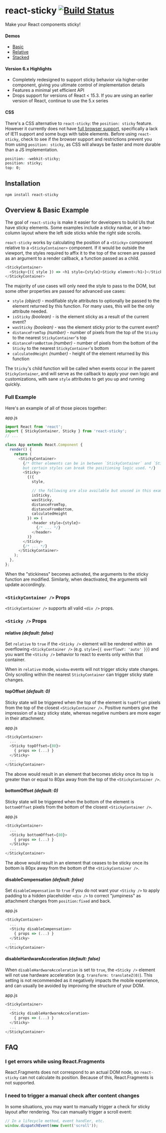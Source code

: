 # react-sticky [![Build Status](https://travis-ci.org/captivationsoftware/react-sticky.svg?branch=master)](https://travis-ci.org/captivationsoftware/react-sticky)

Make your React components sticky!

#### Demos

* [Basic](http://react-sticky.netlify.com/#/basic)
* [Relative](http://react-sticky.netlify.com/#/relative)
* [Stacked](http://react-sticky.netlify.com/#/stacked)

#### Version 6.x Highlights

* Completely redesigned to support sticky behavior via higher-order component, giving you ultimate control of implementation details
* Features a minimal yet efficient API
* Drops support for versions of React < 15.3. If you are using an earlier version of React, continue to use the 5.x series

#### CSS
There's a CSS alternative to `react-sticky`: the `position: sticky` feature. However it currently does not have [full browser support](https://caniuse.com/#feat=css-sticky), specifically a lack of IE11 support and some bugs with table elements. Before using `react-sticky`, check to see if the browser support and restrictions prevent you from using `position: sticky`, as CSS will always be faster and more durable than a JS implementation.
```css
position: -webkit-sticky;
position: sticky;
top: 0;
```

## Installation

```sh
npm install react-sticky
```

## Overview & Basic Example

The goal of `react-sticky` is make it easier for developers to build UIs that have sticky elements. Some examples include a sticky navbar, or a two-column layout where the left side sticks while the right side scrolls.

`react-sticky` works by calculating the position of a `<Sticky>` component relative to a `<StickyContainer>` component. If it would be outside the viewport, the styles required to affix it to the top of the screen are passed as an argument to a render callback, a function passed as a child.

```js
<StickyContainer>
  <Sticky>{({ style }) => <h1 style={style}>Sticky element</h1>}</Sticky>
</StickyContainer>
```

The majority of use cases will only need the style to pass to the DOM, but some other properties are passed for advanced use cases:

* `style` _(object)_ - modifiable style attributes to optionally be passed to the element returned by this function. For many uses, this will be the only attribute needed.
* `isSticky` _(boolean)_ - is the element sticky as a result of the current event?
* `wasSticky` _(boolean)_ - was the element sticky prior to the current event?
* `distanceFromTop` _(number)_ - number of pixels from the top of the `Sticky` to the nearest `StickyContainer`'s top
* `distanceFromBottom` _(number)_ - number of pixels from the bottom of the `Sticky` to the nearest `StickyContainer`'s bottom
* `calculatedHeight` _(number)_ - height of the element returned by this function

The `Sticky`'s child function will be called when events occur in the parent `StickyContainer`,
and will serve as the callback to apply your own logic and customizations, with sane `style` attributes
to get you up and running quickly.

### Full Example

Here's an example of all of those pieces together:

app.js

```js
import React from 'react';
import { StickyContainer, Sticky } from 'react-sticky';
// ...

class App extends React.Component {
  render() {
    return (
      <StickyContainer>
        {/* Other elements can be in between `StickyContainer` and `Sticky`,
        but certain styles can break the positioning logic used. */}
        <Sticky>
          {({
            style,

            // the following are also available but unused in this example
            isSticky,
            wasSticky,
            distanceFromTop,
            distanceFromBottom,
            calculatedHeight
          }) => (
            <header style={style}>
              {/* ... */}
            </header>
          )}
        </Sticky>
        {/* ... */}
      </StickyContainer>
    );
  },
};
```

When the "stickiness" becomes activated, the arguments to the sticky function
are modified. Similarly, when deactivated, the arguments will update accordingly.

### `<StickyContainer />` Props

`<StickyContainer />` supports all valid `<div />` props.

### `<Sticky />` Props

#### relative _(default: false)_

Set `relative` to `true` if the `<Sticky />` element will be rendered within
an overflowing `<StickyContainer />` (e.g. `style={{ overflowY: 'auto' }}`) and you want
the `<Sticky />` behavior to react to events only within that container.

When in `relative` mode, `window` events will not trigger sticky state changes. Only scrolling
within the nearest `StickyContainer` can trigger sticky state changes.

#### topOffset _(default: 0)_

Sticky state will be triggered when the top of the element is `topOffset` pixels from the top of the closest `<StickyContainer />`. Positive numbers give the impression of a lazy sticky state, whereas negative numbers are more eager in their attachment.

app.js

```js
<StickyContainer>
  ...
  <Sticky topOffset={80}>
    { props => (...) }
  </Sticky>
  ...
</StickyContainer>
```

The above would result in an element that becomes sticky once its top is greater than or equal to 80px away from the top of the `<StickyContainer />`.

#### bottomOffset _(default: 0)_

Sticky state will be triggered when the bottom of the element is `bottomOffset` pixels from the bottom of the closest `<StickyContainer />`.

app.js

```js
<StickyContainer>
  ...
  <Sticky bottomOffset={80}>
    { props => (...) }
  </Sticky>
  ...
</StickyContainer>
```

The above would result in an element that ceases to be sticky once its bottom is 80px away from the bottom of the `<StickyContainer />`.

#### disableCompensation _(default: false)_

Set `disableCompensation` to `true` if you do not want your `<Sticky />` to apply padding to
a hidden placeholder `<div />` to correct "jumpiness" as attachment changes from `position:fixed`
and back.

app.js

```js
<StickyContainer>
  ...
  <Sticky disableCompensation>
    { props => (...) }
  </Sticky>
  ...
</StickyContainer>
```

#### disableHardwareAcceleration _(default: false)_

When `disableHardwareAcceleration` is set to `true`, the `<Sticky />` element will not use hardware acceleration (e.g. `transform: translateZ(0)`). This setting is not recommended as it negatively impacts
the mobile experience, and can usually be avoided by improving the structure of your DOM.

app.js

```js
<StickyContainer>
  ...
  <Sticky disableHardwareAcceleration>
    { props => (...) }
  </Sticky>
  ...
</StickyContainer>
```

## FAQ

### I get errors while using React.Fragments
React.Fragments does not correspond to an actual DOM node, so `react-sticky` can not calculate its position. Because of this, React.Fragments is not supported.

### I need to trigger a manual check after content changes
In some situations, you may want to manually trigger a check for sticky layout after rendering. You can manually trigger a scroll event:

```js
// In a lifecycle method, event handler, etc.
window.dispatchEvent(new Event('scroll'));
```
